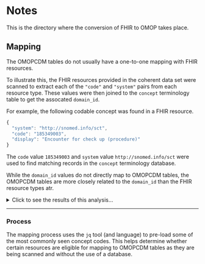# Notes

This is the directory where the conversion of FHIR to OMOP takes place.

## Mapping

The OMOPCDM tables do not usually have a one-to-one mapping with FHIR
resources.

To illustrate this, the FHIR resources provided in the coherent data set
were scanned to extract each of the `"code"` and `"system"` pairs from each
resource type.  These values were then joined to the `concept` terminology
table to get the assocated `domain_id`.

For example, the following codable concept was found in a FHIR resource.

```js
{
  "system": "http://snomed.info/sct",
  "code": "185349003",
  "display": "Encounter for check up (procedure)"
}
```

The `code` value `185349003` and `system` value `http://snomed.info/sct`
were used to find matching records in the `concept` terminology database.

While the `domain_id` values do not directly map to OMOPCDM tables, the
OMOPCDM tables are more closely related to the `domain_id` than the FHIR
resource types atr.

<details><summary>Click to see the results of this analysis...</summary>

### Resource Type to `domain_id`

|   `fhir_resource_type`   |    `domain_id`     | `total_concept_codes` |
| ------------------------ | ------------------ | --------------------- |
| AllergyIntolerance       | Observation        | 106                 |
| CarePlan                 | Procedure          | 9797                |
| CarePlan                 | Observation        | 8188                |
| CarePlan                 | Type Concept       | 1858                |
| CarePlan                 | Measurement        | 107                 |
| CareTeam                 | Observation        | 21760               |
| CareTeam                 | Provider           | 6135                |
| CareTeam                 | Condition          | 5939                |
| Claim                    | Observation        | 215779              |
| Claim                    | Procedure          | 203039              |
| Claim                    | Condition          | 27462               |
| Claim                    | Visit              | 12083               |
| Claim                    | Measurement        | 3247                |
| Claim                    | Payer              | 1092                |
| Claim                    | Provider           | 169                 |
| Condition                | Condition          | 14191               |
| Condition                | Observation        | 1765                |
| Device                   | Device             | 416                 |
| DiagnosticReport         | Note               | 575784              |
| DiagnosticReport         | Measurement        | 55964               |
| DiagnosticReport         | Observation        | 1242                |
| DocumentReference        | Note               | 287892              |
| Encounter                | Observation        | 90952               |
| Encounter                | Procedure          | 53746               |
| Encounter                | Condition          | 36142               |
| Encounter                | Visit              | 412                 |
| ExplanationOfBenefit     | Visit              | 758062              |
| ExplanationOfBenefit     | Observation        | 560611              |
| ExplanationOfBenefit     | Procedure          | 459488              |
| ExplanationOfBenefit     | Provider           | 455958              |
| ExplanationOfBenefit     | Payer              | 418108              |
| ExplanationOfBenefit     | Measurement        | 231141              |
| ExplanationOfBenefit     | Race               | 227895              |
| ExplanationOfBenefit     | Metadata           | 227895              |
| ExplanationOfBenefit     | Unit               | 227894              |
| ExplanationOfBenefit     | Condition          | 26222               |
| ExplanationOfBenefit     | Revenue Code       | 1                   |
| ImagingStudy             | Observation        | 5674                |
| ImagingStudy             | Spec Anatomic Site | 3752                |
| ImagingStudy             | Measurement        | 1179                |
| ImagingStudy             | Geography          | 83                  |
| Immunization             | Observation        | 12891               |
| Immunization             | Visit              | 12083               |
| Immunization             | Condition          | 10843               |
| Immunization             | Payer              | 1092                |
| Immunization             | Measurement        | 270                 |
| Immunization             | Procedure          | 183                 |
| Immunization             | Provider           | 169                 |
| Media                    | Procedure          | 1072                |
| Medication               | Drug               | 1350                |
| Medication               | Geography          | 139                 |
| MedicationAdministration | Drug               | 1350                |
| MedicationAdministration | Geography          | 139                 |
| MedicationRequest        | Drug               | 208051              |
| MedicationRequest        | Geography          | 6693                |
| MedicationRequest        | Observation        | 48                  |
| Observation              | Measurement        | 708992              |
| Observation              | Unit               | 570404              |
| Observation              | Observation        | 48964               |
| Observation              | Condition          | 8034                |
| Observation              | Meas Value         | 4071                |
| Observation              | Procedure          | 1187                |
| Patient                  | Measurement        | 3834                |
| Patient                  | Observation        | 2296                |
| Patient                  | Procedure          | 1278                |
| Patient                  | Drug               | 1278                |
| Patient                  | Gender             | 1018                |
| Patient                  | Visit              | 260                 |
| Patient                  | Unit               | 260                 |
| PractitionerRole         | Provider           | 2082                |
| Procedure                | Procedure          | 52172               |
| Procedure                | Measurement        | 2977                |
| Procedure                | Observation        | 943                 |

### `domain_id` to Resource Type

|     domain_id      |    fhir_resource_type    | total_concept_codes |
| --- | --- | --- |
| Condition          | Encounter                | 36142               |
| Condition          | Claim                    | 27462               |
| Condition          | ExplanationOfBenefit     | 26222               |
| Condition          | Condition                | 14191               |
| Condition          | Immunization             | 10843               |
| Condition          | Observation              | 8034                |
| Condition          | CareTeam                 | 5939                |
| Device             | Device                   | 416                 |
| Drug               | MedicationRequest        | 208051              |
| Drug               | MedicationAdministration | 1350                |
| Drug               | Medication               | 1350                |
| Drug               | Patient                  | 1278                |
| Gender             | Patient                  | 1018                |
| Geography          | MedicationRequest        | 6693                |
| Geography          | MedicationAdministration | 139                 |
| Geography          | Medication               | 139                 |
| Geography          | ImagingStudy             | 83                  |
| Meas Value         | Observation              | 4071                |
| Measurement        | Observation              | 708992              |
| Measurement        | ExplanationOfBenefit     | 231141              |
| Measurement        | DiagnosticReport         | 55964               |
| Measurement        | Patient                  | 3834                |
| Measurement        | Claim                    | 3247                |
| Measurement        | Procedure                | 2977                |
| Measurement        | ImagingStudy             | 1179                |
| Measurement        | Immunization             | 270                 |
| Measurement        | CarePlan                 | 107                 |
| Metadata           | ExplanationOfBenefit     | 227895              |
| Note               | DiagnosticReport         | 575784              |
| Note               | DocumentReference        | 287892              |
| Observation        | ExplanationOfBenefit     | 560611              |
| Observation        | Claim                    | 215779              |
| Observation        | Encounter                | 90952               |
| Observation        | Observation              | 48964               |
| Observation        | CareTeam                 | 21760               |
| Observation        | Immunization             | 12891               |
| Observation        | CarePlan                 | 8188                |
| Observation        | ImagingStudy             | 5674                |
| Observation        | Patient                  | 2296                |
| Observation        | Condition                | 1765                |
| Observation        | DiagnosticReport         | 1242                |
| Observation        | Procedure                | 943                 |
| Observation        | AllergyIntolerance       | 106                 |
| Observation        | MedicationRequest        | 48                  |
| Payer              | ExplanationOfBenefit     | 418108              |
| Payer              | Immunization             | 1092                |
| Payer              | Claim                    | 1092                |
| Procedure          | ExplanationOfBenefit     | 459488              |
| Procedure          | Claim                    | 203039              |
| Procedure          | Encounter                | 53746               |
| Procedure          | Procedure                | 52172               |
| Procedure          | CarePlan                 | 9797                |
| Procedure          | Patient                  | 1278                |
| Procedure          | Observation              | 1187                |
| Procedure          | Media                    | 1072                |
| Procedure          | Immunization             | 183                 |
| Provider           | ExplanationOfBenefit     | 455958              |
| Provider           | CareTeam                 | 6135                |
| Provider           | PractitionerRole         | 2082                |
| Provider           | Immunization             | 169                 |
| Provider           | Claim                    | 169                 |
| Race               | ExplanationOfBenefit     | 227895              |
| Revenue Code       | ExplanationOfBenefit     | 1                   |
| Spec Anatomic Site | ImagingStudy             | 3752                |
| Type Concept       | CarePlan                 | 1858                |
| Unit               | Observation              | 570404              |
| Unit               | ExplanationOfBenefit     | 227894              |
| Unit               | Patient                  | 260                 |
| Visit              | ExplanationOfBenefit     | 758062              |
| Visit              | Immunization             | 12083               |
| Visit              | Claim                    | 12083               |
| Visit              | Encounter                | 412                 |
| Visit              | Patient                  | 260                 |

</details>

---
### Process

The mapping process uses the `jq` tool (and language) to pre-load some of
the most commonly seen concept codes.  This helps determine whether certain
resources are eligible for mapping to OMOPCDM tables as they are being
scanned and without the use of a database.

